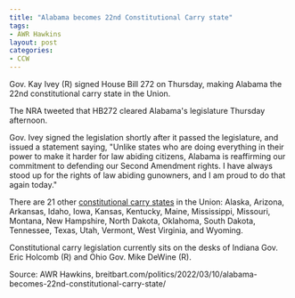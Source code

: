 ```yaml
---
title: "Alabama becomes 22nd Constitutional Carry state"
tags:
- AWR Hawkins
layout: post
categories:
- CCW
---
```


Gov. Kay Ivey (R) signed House Bill 272 on Thursday, making Alabama the 22nd constitutional carry state in the Union.

The NRA tweeted that HB272 cleared Alabama's legislature Thursday afternoon.

Gov. Ivey signed the legislation shortly after it passed the legislature, and issued a statement saying, "Unlike states who are doing everything in their power to make it harder for law abiding citizens, Alabama is reaffirming our commitment to defending our Second Amendment rights. I have always stood up for the rights of law abiding gunowners, and I am proud to do that again today."

There are 21 other [constitutional carry states](/permitless-carry-states.html) in the Union: Alaska, Arizona, Arkansas, Idaho, Iowa, Kansas, Kentucky, Maine, Mississippi, Missouri, Montana, New Hampshire, North Dakota, Oklahoma, South Dakota, Tennessee, Texas, Utah, Vermont, West Virginia, and Wyoming.

Constitutional carry legislation currently sits on the desks of Indiana Gov. Eric Holcomb (R) and Ohio Gov. Mike DeWine (R).

Source: AWR Hawkins, breitbart.com/politics/2022/03/10/alabama-becomes-22nd-constitutional-carry-state/
